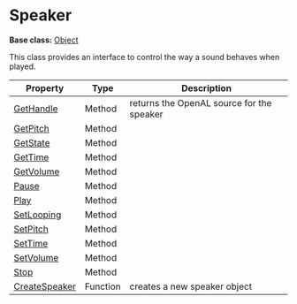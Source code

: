 # Speaker

**Base class:** [Object](Object.md)

This class provides an interface to control the way a sound behaves when played.

| Property | Type | Description |
| --- | --- | --- |
| [GetHandle](Speaker_GetHandle.md) | Method | returns the OpenAL source for the speaker |
| [GetPitch](Speaker_GetPitch.md) | Method | |
| [GetState](Speaker_GetState.md) | Method | |
| [GetTime](Speaker_GetTime.md) | Method | |
| [GetVolume](Speaker_GetVolume.md) | Method | |
| [Pause](Speaker_Pause.md) | Method | |
| [Play](Speaker_Play.md) | Method | |
| [SetLooping](Speaker_SetLooping.md) | Method | |
| [SetPitch](Speaker_SetPitch.md) | Method | |
| [SetTime](Speaker_SetTime.md) | Method | |
| [SetVolume](Speaker_SetVolume.md) | Method | |
| [Stop](Speaker_Stop.md) | Method | |
| [CreateSpeaker](CreateSpeaker.md) | Function | creates a new speaker object |
